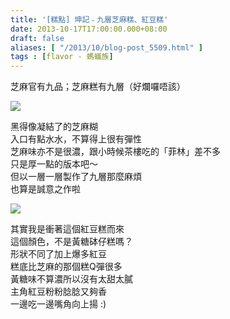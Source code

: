 ```yaml
---
title: '[糕點] 坤記﹣九層芝麻糕、紅豆糕'
date: 2013-10-17T17:00:00.000+08:00
draft: false
aliases: [ "/2013/10/blog-post_5509.html" ]
tags : [flavor - 螞蟻族]
---
```


芝麻官有九品；芝麻糕有九層（好爛囉唔該）  

[![](https://2.bp.blogspot.com/-Jvh30BfPuJE/XCRBvBED2KI/AAAAAAAAB7w/9kRl4eOeFkwDDs75Yhd1a5uMrrd3Eg7MACLcBGAs/s640/23.jpg)](https://2.bp.blogspot.com/-Jvh30BfPuJE/XCRBvBED2KI/AAAAAAAAB7w/9kRl4eOeFkwDDs75Yhd1a5uMrrd3Eg7MACLcBGAs/s1600/23.jpg)

黑得像凝結了的芝麻糊  
入口有點水水，不算得上很有彈性  
芝麻味亦不是很濃，跟小時候茶樓吃的「菲林」差不多  
只是厚一點的版本吧～  
但以一層一層製作了九層那麼麻煩  
也算是誠意之作啦  

[![](https://3.bp.blogspot.com/-wYtEH8rOWug/XCRB3nL82eI/AAAAAAAAB74/S5fMw5-t9JMB_7p23wZyaBvLJwFZTPHSACLcBGAs/s640/24.jpg)](https://3.bp.blogspot.com/-wYtEH8rOWug/XCRB3nL82eI/AAAAAAAAB74/S5fMw5-t9JMB_7p23wZyaBvLJwFZTPHSACLcBGAs/s1600/24.jpg)

其實我是衝著這個紅豆糕而來  
這個顏色，不是黃糖砵仔糕嗎？  
形狀不同了加上爆多紅豆  
糕底比芝麻的那個糕Q彈很多  
黃糖味不算濃所以沒有太甜太膩  
主角紅豆粉粉腍腍又夠香  
一邊吃一邊嘴角向上揚 :)